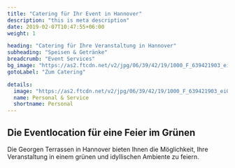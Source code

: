 ```yaml
---
title: "Catering für Ihr Event in Hannover"
description: "this is meta description"
date: 2019-02-07T10:47:55+06:00
weight: 1

heading: "Catering für Ihre Veranstaltung in Hannover"
subheading: "Speisen & Getränke"
breadcrumb: "Event Services"
bg_image: "https://as2.ftcdn.net/v2/jpg/06/39/42/19/1000_F_639421903_eiGi58eETvn8SVGOfa4eryZVCS7BjG3p.jpg"
gotoLabel: "Zum Catering"

details:
  image: "https://as2.ftcdn.net/v2/jpg/06/39/42/19/1000_F_639421903_eiGi58eETvn8SVGOfa4eryZVCS7BjG3p.jpg"
  name: Personal & Service 
  shortname: Personal
---
```


## Die Eventlocation für eine Feier im Grünen

Die Georgen Terrassen in Hannover bieten Ihnen die Möglichkeit, Ihre Veranstaltung in einem grünen und idyllischen Ambiente zu feiern.